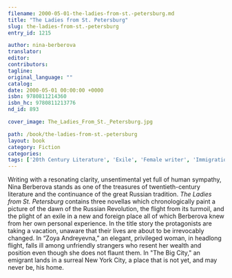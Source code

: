```yaml
---
filename: 2000-05-01-the-ladies-from-st.-petersburg.md
title: "The Ladies from St. Petersburg"
slug: the-ladies-from-st.-petersburg
entry_id: 1215

author: nina-berberova
translator: 
editor: 
contributors: 
tagline: 
original_language: ""
catalog: 
date: 2000-05-01 00:00:00 +0000 
isbn: 9780811214360
isbn_hc: 9780811213776
nd_id: 893

cover_image: The_Ladies_From_St._Petersburg.jpg

path: /book/the-ladies-from-st.-petersburg
layout: book
category: Fiction
categories: 
tags: ['20th Century Literature', 'Exile', 'Female writer', 'Immigration', 'Russian literature', 'Russian Revolution']
---
```

Writing with a resonating clarity, unsentimental yet full of human sympathy, Nina Berberova stands as one of the treasures of twentieth-century literature and the continuance of the great Russian tradition. *The Ladies from St. Petersburg* contains three novellas which chronologically paint a picture of the dawn of the Russian Revolution, the flight from its turmoil, and the plight of an exile in a new and foreign place all of which Berberova knew from her own personal experience. In the title story the protagonists are taking a vacation, unaware that their lives are about to be irrevocably changed. In “Zoya Andreyevna,” an elegant, privileged woman, in headlong flight, falls ill among unfriendly strangers who resent her wealth and position even though she does not flaunt them. In "The Big City," an emigrant lands in a surreal New York City, a place that is not yet, and may never be, his home.





